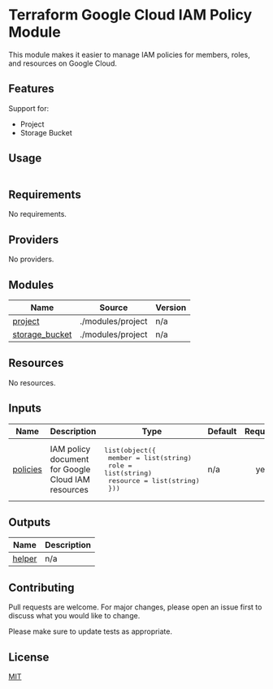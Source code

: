 # Terraform Google Cloud IAM Policy Module

This module makes it easier to manage IAM policies for members, roles, and resources on Google Cloud.

## Features

Support for:

- Project
- Storage Bucket

## Usage

```hcl
```

<!-- BEGIN_TF_DOCS -->
## Requirements

No requirements.

## Providers

No providers.

## Modules

| Name | Source | Version |
|------|--------|---------|
| <a name="module_project"></a> [project](#module\_project) | ./modules/project | n/a |
| <a name="module_storage_bucket"></a> [storage\_bucket](#module\_storage\_bucket) | ./modules/project | n/a |

## Resources

No resources.

## Inputs

| Name | Description | Type | Default | Required |
|------|-------------|------|---------|:--------:|
| <a name="input_policies"></a> [policies](#input\_policies) | IAM policy document for Google Cloud IAM resources | <pre>list(object({<br>    member   = list(string)<br>    role     = list(string)<br>    resource = list(string)<br>  }))</pre> | n/a | yes |

## Outputs

| Name | Description |
|------|-------------|
| <a name="output_helper"></a> [helper](#output\_helper) | n/a |
<!-- END_TF_DOCS -->

## Contributing

Pull requests are welcome. For major changes, please open an issue first
to discuss what you would like to change.

Please make sure to update tests as appropriate.

## License

[MIT](https://choosealicense.com/licenses/mit/)

